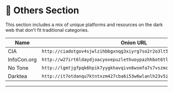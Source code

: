 # 🤔 Others Section

This section includes a mix of unique platforms and resources on the dark web that don’t fit traditional categories.

| Name             | Onion URL                                      |
|------------------|------------------------------------------------|
| CIA | `http://ciadotgov4sjwlzihbbgxnqg3xiyrg7so2r2o3lt5wz5ypk4sxyjstad.onion/`
| InfoCon.org | `http://w27irt6ldaydjoacyovepuzlethuoypazhhbot6tljuywy52emetn7qd.onion/`
| No Tone | `http://lgmtjgfpqk6hpik7yygkhavqivn6wsmfa7s7vszmcxwqkpwodinbhnad.onion/`
| Darktea | `http://it7otdanqu7ktntxzm427cba6i53w6wlanlh23v5i3siqmos47pzhvyd.onion/`

---
